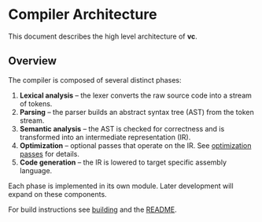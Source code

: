 # Compiler Architecture

This document describes the high level architecture of **vc**.

## Overview

The compiler is composed of several distinct phases:

1. **Lexical analysis** – the lexer converts the raw source code into a
   stream of tokens.
2. **Parsing** – the parser builds an abstract syntax tree (AST) from the
   token stream.
3. **Semantic analysis** – the AST is checked for correctness and is
   transformed into an intermediate representation (IR).
4. **Optimization** – optional passes that operate on the IR. See
   [optimization passes](optimization.md) for details.
5. **Code generation** – the IR is lowered to target specific assembly
   language.

Each phase is implemented in its own module. Later development will
expand on these components.

For build instructions see [building](building.md) and the [README](../README.md).
